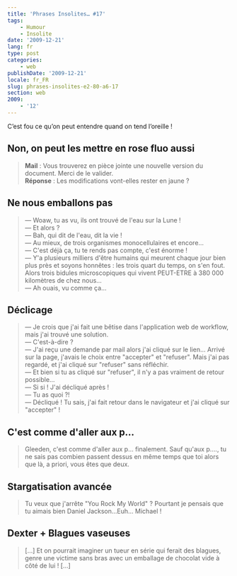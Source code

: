 ```yaml
---
title: 'Phrases Insolites… #17'
tags:
    - Humour
    - Insolite
date: '2009-12-21'
lang: fr
type: post
categories:
    - web
publishDate: '2009-12-21'
locale: fr_FR
slug: phrases-insolites-e2-80-a6-17
section: web
2009:
    - '12'
---
```


C’est fou ce qu’on peut entendre quand on tend l’oreille&nbsp;!

<!--more-->

## Non, on peut les mettre en rose fluo aussi

> **Mail**&nbsp;: Vous trouverez en pièce jointe une nouvelle version du document. Merci de le valider.  
> **Réponse**&nbsp;: Les modifications vont-elles rester en jaune&nbsp;?

## Ne nous emballons pas

> — Woaw, tu as vu, ils ont trouvé de l'eau sur la Lune&nbsp;!  
> — Et alors&nbsp;?  
> — Bah, qui dit de l'eau, dit la vie&nbsp;!  
> — Au mieux, de trois organismes monocellulaires et encore…  
> — C'est déjà ça, tu te rends pas compte, c'est énorme&nbsp;!  
> — Y'a plusieurs milliers d'être humains qui meurent chaque jour bien plus près et soyons honnêtes&nbsp;: les trois quart du temps, on s'en fout. Alors trois bidules microscopiques qui vivent PEUT-ETRE à 380 000 kilomètres de chez nous…  
> — Ah ouais, vu comme ça…

## Déclicage

> — Je crois que j'ai fait une bêtise dans l'application web de workflow, mais j'ai trouvé une solution.  
> — C'est-à-dire&nbsp;?  
> — J'ai reçu une demande par mail alors j'ai cliqué sur le lien… Arrivé sur la page, j'avais le choix entre "accepter" et "refuser". Mais j'ai pas regardé, et j'ai cliqué sur "refuser" sans réfléchir.  
> — Et bien si tu as cliqué sur "refuser", il n'y a pas vraiment de retour possible…  
> — Si si&nbsp;! J'ai décliqué après&nbsp;!  
> — Tu as quoi&nbsp;?!  
> — Décliqué&nbsp;! Tu sais, j'ai fait retour dans le navigateur et j'ai cliqué sur "accepter"&nbsp;!

## C'est comme d'aller aux p…

> Gleeden, c'est comme d'aller aux p… finalement. Sauf qu'aux p…., tu ne sais pas combien passent dessus en même temps que toi alors que là, a priori, vous êtes que deux.

## Stargatisation avancée

> Tu veux que j'arrête "You Rock My World"&nbsp;? Pourtant je pensais que tu aimais bien Daniel Jackson…Euh… Michael&nbsp;!

## Dexter + Blagues vaseuses

> […] Et on pourrait imaginer un tueur en série qui ferait des blagues, genre une victime sans bras avec un emballage de chocolat vide à côté de lui&nbsp;! […]

